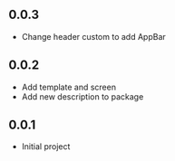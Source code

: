 ## 0.0.3

- Change header custom to add AppBar

## 0.0.2

- Add template and screen
- Add new description to package

## 0.0.1

- Initial project
